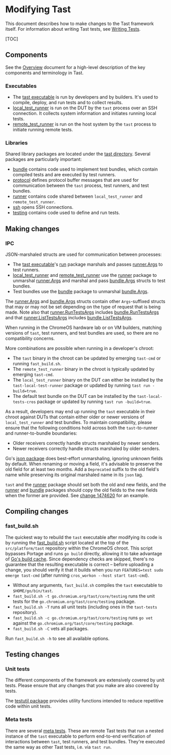 # Modifying Tast

This document describes how to make changes to the Tast framework itself. For
information about writing Tast tests, see [Writing Tests].

[Writing Tests]: writing_tests.md

[TOC]

## Components

See the [Overview] document for a high-level description of the key components
and terminology in Tast.

[Overview]: overview.md

### Executables

*   The [tast executable] is run by developers and by builders. It's used to
    compile, deploy, and run tests and to collect results.
*   [local_test_runner] is run on the DUT by the `tast` process over an SSH
    connection. It collects system information and initiates running local
    tests.
*   [remote_test_runner] is run on the host system by the `tast` process to
    initiate running remote tests.

[tast executable]: https://chromium.googlesource.com/chromiumos/platform/tast/+/main/src/go.chromium.org/tast/core/cmd/tast/
[local_test_runner]: https://chromium.googlesource.com/chromiumos/platform/tast/+/main/src/go.chromium.org/tast/runner/local_test_runner/
[remote_test_runner]: https://chromium.googlesource.com/chromiumos/platform/tast/+/main/src/go.chromium.org/tast/core/cmd/remote_test_runner/

### Libraries

Shared library packages are located under the [tast directory]. Several packages
are particularly important:

*   [bundle] contains code used to implement test bundles, which contain
    compiled tests and are executed by test runners.
*   [protocol] defines protocol buffer messages that are used for communication
    between the `tast` process, test runners, and test bundles.
*   [runner] contains code shared between `local_test_runner` and
    `remote_test_runner`.
*   [ssh] opens SSH connections.
*   [testing] contains code used to define and run tests.

[tast directory]: https://chromium.googlesource.com/chromiumos/platform/tast/+/main/src/go.chromium.org/tast/core/
[bundle]: https://chromium.googlesource.com/chromiumos/platform/tast/+/main/src/go.chromium.org/tast/core/bundle/
[protocol]: https://chromium.googlesource.com/chromiumos/platform/tast/+/main/src/go.chromium.org/tast/core/internal/protocol/
[runner]: https://chromium.googlesource.com/chromiumos/platform/tast/+/main/src/go.chromium.org/tast/core/internal/runner/
[ssh]: https://chromium.googlesource.com/chromiumos/platform/tast/+/main/src/go.chromium.org/tast/core/ssh/
[testing]: https://chromium.googlesource.com/chromiumos/platform/tast/+/main/src/go.chromium.org/tast/core/testing/

## Making changes

### IPC

JSON-marshaled structs are used for communication between processes:

*   The [tast executable]'s [run] package marshals and passes [runner.Args] to
    test runners.
*   [local_test_runner] and [remote_test_runner] use the [runner] package to
    unmarshal [runner.Args] and marshal and pass [bundle.Args] structs to test
    bundles.
*   Test bundles use the [bundle] package to unmarshal [bundle.Args].

The [runner.Args] and [bundle.Args] structs contain other `Args`-suffixed
structs that may or may not be set depending on the type of request that is
being made. Note also that [runner.RunTestsArgs] includes [bundle.RunTestsArgs]
and that [runner.ListTestsArgs] includes [bundle.ListTestsArgs].

When running in the ChromeOS hardware lab or on VM builders, matching versions
of `tast`, test runners, and test bundles are used, so there are no
compatibility concerns.

More combinations are possible when running in a developer's chroot:

*   The `tast` binary in the chroot can be updated by emerging `tast-cmd` or
    running `fast_build.sh`.
*   The `remote_test_runner` binary in the chroot is typically updated by
    emerging `tast-cmd`.
*   The `local_test_runner` binary on the DUT can either be installed by the
    `tast-local-test-runner` package or updated by running `tast run
    -build=true`.
*   The default test bundle on the DUT can be installed by the
    `tast-local-tests-cros` package or updated by running `tast run
    -build=true`.

As a result, developers may end up running the `tast` executable in their chroot
against DUTs that contain either older or newer versions of `local_test_runner`
and test bundles. To maintain compatibility, please ensure that the following
conditions hold across both the `tast`-to-runner and runner-to-bundle
boundaries:

*   Older receivers correctly handle structs marshaled by newer senders.
*   Newer receivers correctly handle structs marshaled by older senders.

Go's [json package] does best-effort unmarshaling, ignoring unknown fields by
default. When renaming or moving a field, it's advisable to preserve the old
field for at least two months. Add a `Deprecated` suffix to the old field's name
while preserving its original marshaled name in its `json` tag.

`tast` and the [runner] package should set both the old and new fields, and the
[runner] and [bundle] packages should copy the old fields to the new fields when
the former are provided. See [change 1474620] for an example.

[run]: https://chromium.googlesource.com/chromiumos/platform/tast/+/main/src/go.chromium.org/tast/core/cmd/tast/internal/run/
[runner.Args]: https://godoc.org/chromium.googlesource.com/chromiumos/platform/tast.git/src/go.chromium.org/tast/core/internal/runner#Args
[bundle.Args]: https://godoc.org/chromium.googlesource.com/chromiumos/platform/tast.git/src/go.chromium.org/tast/core/bundle#Args
[runner.RunTestsArgs]: https://godoc.org/chromium.googlesource.com/chromiumos/platform/tast.git/src/go.chromium.org/tast/core/internal/runner#RunTestsArgs
[bundle.RunTestsArgs]: https://godoc.org/chromium.googlesource.com/chromiumos/platform/tast.git/src/go.chromium.org/tast/core/bundle#RunTestsArgs
[runner.ListTestsArgs]: https://godoc.org/chromium.googlesource.com/chromiumos/platform/tast.git/src/go.chromium.org/tast/core/internal/runner#ListTestsArgs
[bundle.ListTestsArgs]: https://godoc.org/chromium.googlesource.com/chromiumos/platform/tast.git/src/go.chromium.org/tast/core/bundle#ListTestsArgs
[json package]: https://golang.org/pkg/encoding/json/
[change 1474620]: https://crrev.com/c/1474620

## Compiling changes

### fast_build.sh

The quickest way to rebuild the `tast` executable after modifying its code is by
running the [fast_build.sh] script located at the top of the `src/platform/tast`
repository within the ChromeOS chroot. This script bypasses Portage and runs
`go build` directly, allowing it to take advantage of [Go's build cache]. Since
dependency checks are skipped, there's no guarantee that the resulting
executable is correct – before uploading a change, you should verify it that it
builds when you run `FEATURES=test sudo emerge tast-cmd` (after running
`cros_workon --host start tast-cmd`).

*   Without any arguments, `fast_build.sh` compiles the `tast` executable to
    `$HOME/go/bin/tast`.
*   `fast_build.sh -t go.chromium.org/tast/core/testing` runs the unit tests for the
    `go.chromium.org/tast/core/testing` package.
*   `fast_build.sh -T` runs all unit tests (including ones in the `tast-tests`
    repository).
*   `fast_build.sh -c go.chromium.org/tast/core/testing` runs `go vet` against the
    `go.chromium.org/tast/core/testing` package.
*   `fast_build.sh -C` vets all packages.

Run `fast_build.sh -h` to see all available options.

[fast_build.sh]: https://chromium.googlesource.com/chromiumos/platform/tast/+/main/fast_build.sh
[Go's build cache]: https://golang.org/cmd/go/#hdr-Build_and_test_caching

## Testing changes

### Unit tests

The different components of the framework are extensively covered by unit tests.
Please ensure that any changes that you make are also covered by tests.

The [testutil package] provides utility functions intended to reduce repetitive
code within unit tests.

[testutil package]: https://godoc.org/chromium.googlesource.com/chromiumos/platform/tast.git/src/go.chromium.org/tast/core/testutil

### Meta tests

There are several [meta tests]. These are remote Tast tests that run a nested
instance of the `tast` executable to perform end-to-end verification of
interactions between `tast`, test runners, and test bundles. They're executed
the same way as other Tast tests, i.e. via `tast run`.

[meta tests]: https://chromium.googlesource.com/chromiumos/platform/tast-tests/+/HEAD/src/go.chromium.org/tast-tests/cros/remote/bundles/cros/meta/
